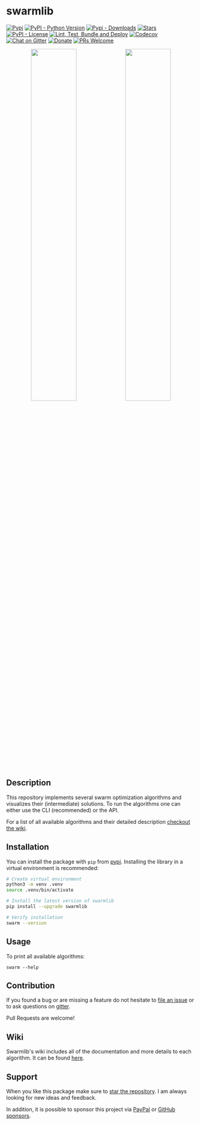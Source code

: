 # swarmlib

[![Pypi](https://img.shields.io/pypi/v/swarmlib.svg?style=flat-square)](https://pypi.python.org/pypi/swarmlib) [![PyPI - Python Version](https://img.shields.io/pypi/pyversions/swarmlib.svg?style=flat-square)](https://pypi.python.org/pypi/swarmlib) [![Pypi - Downloads](https://img.shields.io/badge/dynamic/json?style=flat-square&color=green&label=downloads&query=%24.total_downloads&url=https%3A%2F%2Fapi.pepy.tech%2Fapi%2Fprojects%2Fswarmlib)](https://pepy.tech/project/swarmlib) [![Stars](https://img.shields.io/github/stars/HaaLeo/swarmlib.svg?label=stars&logo=github&style=flat-square)](https://github.com/HaaLeo/swarmlib/stargazers)  
[![PyPI - License](https://img.shields.io/pypi/l/swarmlib.svg?style=flat-square)](https://raw.githubusercontent.com/HaaLeo/swarmlib/master/LICENSE.txt) 
[![Lint, Test, Bundle and Deploy](https://img.shields.io/github/workflow/status/HaaLeo/swarmlib/Lint%2C%20Test%2C%20Bundle%20and%20Deploy?label=Lint%2C%20Test%2C%20Bundle%20and%20Deploy&style=flat-square)](https://github.com/HaaLeo/swarmlib/actions?query=workflow%3A%22Lint%2C+Test%2C+Bundle+and+Deploy%22) [![Codecov](https://img.shields.io/codecov/c/github/HaaLeo/swarmlib?style=flat-square)](https://codecov.io/github/HaaLeo/swarmlib)
[![Chat on Gitter](https://img.shields.io/badge/-chat%20on%20gitter-753a88.svg?logo=gitter&style=flat-square&labelColor=grey)](https://gitter.im/HaaLeo/swarmlib) [![Donate](https://img.shields.io/badge/☕️-Buy%20Me%20a%20Coffee-blue.svg?&style=flat-square)](https://www.paypal.me/LeoHanisch/3eur) [![PRs Welcome](https://img.shields.io/badge/PRs-welcome-brightgreen.svg?style=flat-square)](http://makeapullrequest.com)  

<p align="middle">
  <img src="https://raw.githubusercontent.com/HaaLeo/swarmlib/master/doc/light_mode.png" width="49%" />
  <img src="https://raw.githubusercontent.com/HaaLeo/swarmlib/master/doc/dark_mode.png" width="49%" /> 
</p>

## Description

This repository implements several swarm optimization algorithms and visualizes their (intermediate) solutions.
To run the algorithms one can either use the CLI (recommended) or the API.

For a list of all available algorithms and their detailed description [checkout the wiki](https://github.com/HaaLeo/swarmlib/wiki).

## Installation

You can install the package with `pip` from [pypi](https://pypi.org/project/swarmlib).
Installing the library in a virtual environment is recommended:

```zsh
# Create virtual environment
python3 -m venv .venv
source .venv/bin/activate

# Install the latest version of swarmlib
pip install --upgrade swarmlib

# Verify installation
swarm --version
```

## Usage

To print all available algorithms:

```
swarm --help
```

## Contribution

If you found a bug or are missing a feature do not hesitate to [file an issue](https://github.com/HaaLeo/swarmlib/issues/new/choose) or to ask questions on [gitter](https://gitter.im/HaaLeo/swarmlib).

Pull Requests are welcome!

## Wiki

Swarmlib's wiki includes all of the documentation and more details to each algorithm.
It can be found [here](https://github.com/HaaLeo/swarmlib/wiki).

## Support
When you like this package make sure to [star the repository](https://github.com/HaaLeo/swarmlib/stargazers).
I am always looking for new ideas and feedback.

In addition, it is possible to sponsor this project via [PayPal](https://www.paypal.me/LeoHanisch/3eur) or [GitHub sponsors](https://github.com/sponsors/HaaLeo).

